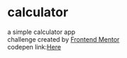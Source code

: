 # calculator
a simple calculator app<br/>
challenge created by <a href='https://www.frontendmentor.io/' target='_blank'>Frontend Mentor</a><br/>
codepen link:<a href='https://codepen.io/rezamoosavi/pen/YzeaaMd' target='_blank'>Here</a><br/>
